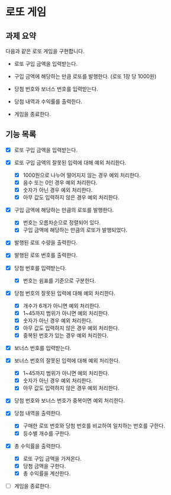 # 로또 게임

## 과제 요약

다음과 같은 로또 게임을 구현합니다.

- 로또 구입 금액을 입력받는다.

- 구입 금액에 해당하는 만큼 로또를 발행한다. (로또 1장 당 1000원)

- 당첨 번호와 보너스 번호를 입력받는다.

- 당첨 내역과 수익률를 출력한다.

- 게임을 종료한다.

## 기능 목록

- [X] 로또 구입 금액을 입력받는다. 
- [X] 로또 구입 금액의 잘못된 입력에 대해 예외 처리한다.
  - [X] 1000원으로 나누어 떨어지지 않는 경우 예외 처리한다.
  - [X] 음수 또는 0인 경우 예외 처리한다.
  - [X] 숫자가 아닌 경우 예외 처리한다.
  - [X] 아무 값도 입력하지 않은 경우 예외 처리한다.

- [X] 구입 금액에 해당하는 만큼의 로또를 발행한다.
  - [X] 번호는 오름차순으로 정렬되어 있다.
  - [X] 구입 금액에 해당하는 만큼의 로또가 발행되었다.

- [X] 발행된 로또 수량을 출력한다.
- [X] 발행된 로또 번호를 출력한다.

- [X] 당첨 번호를 입력받는다.
  - [X] 번호는 쉼표를 기준으로 구분한다.
- [X] 당첨 번호의 잘못된 입력에 대해 예외 처리한다.
  - [X] 개수가 6개가 아니면 예외 처리한다.
  - [X] 1~45까지 범위가 아니면 예외 처리한다.
  - [X] 숫자가 아닌 경우 예외 처리한다.
  - [X] 아무 값도 입력하지 않은 경우 예외 처리한다.
  - [X] 중복된 번호가 있는 경우 예외 처리한다. 

- [X] 보너스 번호를 입력받는다.
- [X] 보너스 번호의 잘못된 입력에 대해 예외 처리한다.
  - [X] 1~45까지 범위가 아니면 예외 처리한다.
  - [X] 숫자가 아닌 경우 예외 처리한다.
  - [X] 아무 값도 입력하지 않은 경우 예외 처리한다.
- [X] 당첨 번호와 보너스 번호가 중복이면 예외 처리한다.


- [X] 당첨 내역을 출력한다.
  - [X] 구매한 로또 번호와 당첨 번호를 비교하여 일치하는 번호를 구한다.
  - [X] 등수별 개수를 구한다.

- [X] 총 수익률을 출력한다.
  - [X] 로또 구입 금액을 가져온다.
  - [X] 당첨 금액을 구한다.
  - [X] 총 수익률을 계산한다.

- [ ] 게임을 종료한다.